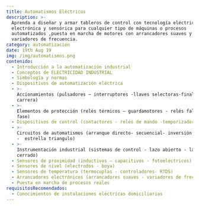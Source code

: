 ```yaml
---
title: Automatismos Eléctricos
description: >-
  Aprenda a diseñar y armar tableros de control con tecnología eléctrica
  electrónica y sensórica para cualquier tipo de máquinas o procesos
  automatizados ,puesta en marcha de motores con arrancadores suaves y
  variadores de frecuencia.
category: automatizacion
date: 19th Aug 19
img: /img/automatismos.png
contenido:
  - Introducción a la automatización industrial
  - Conceptos de ELECTRICIDAD INDUSTRIAL
  - Simbología y normas
  - Dispositivos de automatización eléctrica
  - >-
    Accionamientos (pulsadores – interruptores -llaves selectoras-finales de
    carrera)
  - >-
    Elementos de protección (relés térmicos – guardamotores - relés falta de
    fase)
  - Dispositivos de control (contactores - relés de mando -temporizadores)
  - >-
    Circuitos de automatismos (arranque directo- secuencial- inversión de giro
    -  estrella triangulo)
  - >-
    Instrumentación industrial (sistemas de control - lazo abierto - lazo
    cerrado)
  - Sensores de proximidad (inductivos – capacitivos - fotoeléctricos)
  - Sensores de nivel (electrodos - boya)
  - Sensores de temperatura (termocuplas - controladores- RTDS)
  - Arrancadores electrónicos (arrancadores suaves - variadores de frecuencia)
  - Puesta en marcha de procesos reales
requisitosRecomendados:
  - Conocimientos de instalaciones eléctricas domiciliarias
---
```


